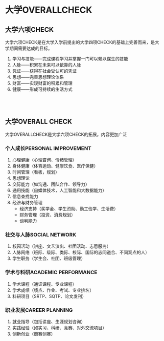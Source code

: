# 大学OVERALLCHECK

## 大学六项CHECK

大学六项CHECK是在大学入学前提出的大学四项CHECK的基础上完善而来，是大学期间需要达成的目标。

1. 学习与技能——完成课程学习并掌握一门可以赖以谋生的技能
2. 人脉——积累在未来可以依靠的人脉
3. 凭证——获得在社会受认可的凭证
4. 思想——完善思想理论体系
5. 财富——实现财富的积累和管理
6. 健康——形成可持续的生活方式
<br><br><br><br>

## 大学OVERALL CHECK

大学OVERALLCHECK是大学六项CHECK的拓展，内容更加广泛

### 个人成长PERSONAL IMPROVEMENT

1. 心理健康（心理咨询、情绪管理）
2. 身体健康（体育运动、健康饮食、医疗保健）
3. 时间管理（看板，规划）
4. 思想理论
5. 交际能力（如沟通、团队合作、领导力）
6. 通用技能（自媒体技术，人工智能和大数据能力）
7. 信息查找能力
8. 经济与财务管理
    - 经济支持（奖学金、学生资助、勤工俭学、生活费）
    - 财务管理（投资、消费规划）
    - 谈判能力

### 社交与人脉SOCIAL NETWORK

1. 校园活动（讲座、文艺演出、社团活动、志愿服务）
2. 人脉网络（班际、级际、类际、校际、国际的志同道合、不同观点的人）
3. 学生职务（学生会、社团、班级管理）

### 学术与科研ACADEMIC PERFORMANCE

1. 学术课程（通识课程、专业课程）
2. 学术成绩（绩点、作业、考试、专业排名）
3. 科研项目（SRTP、SQTP、论文发刊）

### 职业发展CAREER PLANNING

1. 就业指导（包括讲座、生涯规划咨询）
2. 实践经验（如实习、科研、竞赛、对外交流项目）
3. 创新创业（商赛创赛）
